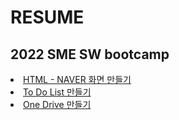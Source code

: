 # RESUME
## 2022 SME SW bootcamp
<li><a href="#">HTML - NAVER 화면 만들기</a>
<li><a href="#">To Do List 만들기</a>
<li><a href="#">One Drive 만들기</a>